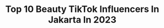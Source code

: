 ---
title: Top 10 Beauty TikTok Influencers In Jakarta In 2023
description: >-
  Find top beauty TikTok influencers in Jakarta in 2023. Most popular hashtags: #fyp #foryou #makeup #beauty.
platform: TikTok
hits: 4
text_top: Analyze the best TikTok influencers on inBeat.
text_bottom: Our platform has 4 TikTok influencers like this in Jakarta, Indonesia for you to collaborate.
profiles:
  - username: "ruthgrch"
    fullname: >-
      RuthGarcia
    bio: >-
      I'm a Singer and Content Creator on Instagram, but on TikTok i'm a clown👉🏼👈🏼
    location: "Indonesia"
    followers: 73400
    engagement: 878
    commentsToLikes: 0.025390
    id: ckcegqfi1o6h40j23nm5a78r0
    verified: false
    hashtags: "#foryou, #fyp, #foryoupage, #ngakak"
  - username: "dillaprb"
    fullname: >-
      Dillah Probokusumo ⛓
    bio: >-
      Brand Ambassador of @mirandahaircare 20 📍Jakarta 🎓Law Faculty I enjoy sewing
    location: "Indonesia"
    followers: 525400
    engagement: 1151
    commentsToLikes: 0.007374
    id: ckbwl7xrl40x70j23ukcky208
    verified: true
    hashtags: "#fashiontips, #pinterest, #diy, #beauty"
  - username: "vhiendysipp"
    fullname: >-
      Vhiendy savella
    bio: >-
      Youtube : vhiendy savella 24 JAM DIATUR SEKELUARGA✨
    location: "Indonesia"
    followers: 337400
    engagement: 1473
    commentsToLikes: 0.010703
    id: ckcdzefjkh6dx0j23eflt7sga
    verified: false
    hashtags: "#foryou, #foryourpage, #voiceeffects, #fyp"
  - username: "zilmizola"
    fullname: >-
      zilmizola
    bio: >-
      FOLLOW ME ON INSTAGRAM @ZILMIZOLA Freelance guide in lombok island 🌴
    location: "Indonesia"
    followers: 81000
    engagement: 613
    commentsToLikes: 0.111038
    id: cka6lohnx3zhw0i787r6iwxxc
    verified: false
    hashtags: "#bali, #resort, #nature, #love"
  - username: "qonitcah"
    fullname: >-
      Qonitcah 👩‍⚕️
    bio: >-
      Education | Health | Beauty Universitas Indonesia🇮🇩 BUKU WAJIB UTBK 2021 👇🏻
    location: "Indonesia"
    followers: 97100
    engagement: 1161
    commentsToLikes: 0.032116
    id: ckcdtha1bdvhi0j230o1mmeqv
    verified: false
    hashtags: "#unpad, #itb, #snmptn, #biologi"
  - username: "shelmanadivaa"
    fullname: >-
      shelma
    bio: >-
      ig : @shelmanadiva @beautycometrue.id combi skin semua belinya disini yaa!👇🏻✨
    location: "Indonesia"
    followers: 46000
    engagement: 820
    commentsToLikes: 0.036956
    id: ckcej8s98rwax0j23z7w25w9h
    verified: false
    hashtags: "#fyp, #skincare, #fanbocosmetics, #fanbotiktok"
  - username: "sayblebaby"
    fullname: >-
      Sayble
    bio: >-
      💅🏼Beauty tips and hacks Founder | @balilash 🌴 Discount code: TIKTOK
    location: "Indonesia"
    followers: 59300
    engagement: 450
    commentsToLikes: 0.159415
    id: ck8khxt17opqi0j78jxqe9m2f
    verified: false
    hashtags: "#beauty, #lashes, #learnwithme, #hair"
  - username: "asmeri315"
    fullname: >-
      asmeri31
    bio: >-
      Beauty Content Creator Follow My IG @asmeri31
    location: "Indonesia"
    followers: 16800
    engagement: 616
    commentsToLikes: 0.031030
    id: ckbky5spwu7x40j23ji2ba9oi
    verified: false
    hashtags: "#covid19, #goyangasliichitan, #gardaterdepan, #fyp"
  - username: "ririeprameswari"
    fullname: >-
      Ririe Prams
    bio: >-
      😜 30y.o mom!!! 🇲🇨 Beauty Vlogger 💌 contact.ririe@gmail.com
    location: "Indonesia"
    followers: 125000
    engagement: 743
    commentsToLikes: 0.015914
    id: ckd62pc6t1v580j233y4exrhy
    verified: false
    hashtags: "#makeup, #foryou, #fyp, #makeuphacks"
  - username: "astariririaja"
    fullname: >-
      Astari Budi
    bio: >-
      Dokter gigi dan beauty vlogger. Aku disini untuk segala recehan Ig : @astaririri
    location: "Indonesia"
    followers: 253000
    engagement: 688
    commentsToLikes: 0.013556
    id: ckbr6clfblv7g0j23b805ysx6
    verified: false
    hashtags: "#makeup, #foryou, #coraline, #beldam"
---